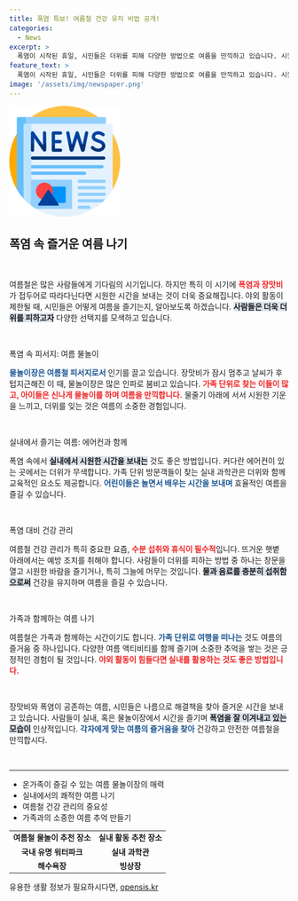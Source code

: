 ```yaml
---
title: 폭염 특보! 여름철 건강 유지 비법 공개!
categories:
  - News
excerpt: >
  폭염이 시작된 휴일, 시민들은 더위를 피해 다양한 방법으로 여름을 만끽하고 있습니다. 시원한 물놀이장부터 빙상장까지, 장맛비 뒤 더위를 잊게 해줄 재미있는 장소들이 가득합니다!
feature_text: >
  폭염이 시작된 휴일, 시민들은 더위를 피해 다양한 방법으로 여름을 만끽하고 있습니다. 시원한 물놀이장부터 빙상장까지, 장맛비 뒤 더위를 잊게 해줄 재미있는 장소들이 가득합니다!
image: '/assets/img/newspaper.png'
---
```


<p><img src="/assets/img/newspaper.png" alt="kimp 속보" /></p>

<h2 data-ke-size="size26">폭염 속 즐거운 여름 나기</h2>

<p data-ke-size="size16">&nbsp;</p>

<p>여름철은 많은 사람들에게 기다림의 시기입니다. 하지만 특히 이 시기에 <b><span style="color: #ee2323;">폭염과 장맛비</span></b>가 접두어로 따라다닌다면 시원한 시간을 보내는 것이 더욱 중요해집니다. 야외 활동이 제한될 때, 시민들은 어떻게 여름을 즐기는지, 알아보도록 하겠습니다. <b><span style="background-color: #21538527;">사람들은 더욱 더위를 피하고자</span></b> 다양한 선택지를 모색하고 있습니다.</p>

<p data-ke-size="size16">&nbsp;</p>

<p>폭염 속 피서지: 여름 물놀이</p>

<p><b><span style="color: #1a5490;">물놀이장은 여름철 피서지로서</span></b> 인기를 끌고 있습니다. 장맛비가 잠시 멈추고 날씨가 후텁지근해진 이 때, 물놀이장은 많은 인파로 붐비고 있습니다. <b><span style="color: #ee2323;">가족 단위로 찾는 이들이 많고, 아이들은 신나게 물놀이를 하며 여름을 만끽합니다.</span></b> 물줄기 아래에 서서 시원한 기운을 느끼고, 더위를 잊는 것은 여름의 소중한 경험입니다.</p>

<p data-ke-size="size16">&nbsp;</p>

<p>실내에서 즐기는 여름: 에어컨과 함께</p>

<p>폭염 속에서 <b><span style="background-color: #21538527;">실내에서 시원한 시간을 보내는</span></b> 것도 좋은 방법입니다. 커다란 에어컨이 있는 곳에서는 더위가 무색합니다. 가족 단위 방문객들이 찾는 실내 과학관은 더위와 함께 교육적인 요소도 제공합니다. <b><span style="color: #1a5490;">어린이들은 놀면서 배우는 시간을 보내며</span></b> 효율적인 여름을 즐길 수 있습니다.</p>

<p data-ke-size="size16">&nbsp;</p>

<p>폭염 대비 건강 관리</p>

<p>여름철 건강 관리가 특히 중요한 요즘, <b><span style="color: #ee2323;">수분 섭취와 휴식이 필수적</span></b>입니다. 뜨거운 햇볕 아래에서는 예방 조치를 취해야 합니다. 사람들이 더위를 피하는 방법 중 하나는 창문을 열고 시원한 바람을 즐기거나, 특히 그늘에 머무는 것입니다. <b><span style="background-color: #21538527;">물과 음료를 충분히 섭취함으로써</span></b> 건강을 유지하며 여름을 즐길 수 있습니다.</p>

<p data-ke-size="size16">&nbsp;</p>

<p>가족과 함께하는 여름 나기 </p>

<p>여름철은 가족과 함께하는 시간이기도 합니다. <b><span style="color: #1a5490;">가족 단위로 여행을 떠나는</span></b> 것도 여름의 즐거움 중 하나입니다. 다양한 여름 액티비티를 함께 즐기며 소중한 추억을 쌓는 것은 긍정적인 경험이 될 것입니다. <b><span style="color: #ee2323;">야외 활동이 힘들다면 실내를 활용하는 것도 좋은 방법입니다.</span></b> </p>

<p data-ke-size="size16">&nbsp;</p>

<p>장맛비와 폭염이 공존하는 여름, 시민들은 나름으로 해결책을 찾아 즐거운 시간을 보내고 있습니다. 사람들이 실내, 혹은 물놀이장에서 시간을 즐기며 <b><span style="background-color: #21538527;">폭염을 잘 이겨내고 있는 모습이</span></b> 인상적입니다. <b><span style="color: #1a5490;">각자에게 맞는 여름의 즐거움을 찾아</span></b> 건강하고 안전한 여름철을 만끽합시다.</p>

<p data-ke-size="size16">&nbsp;</p>

<hr>

<ul>
  <li>온가족이 즐길 수 있는 여름 물놀이장의 매력</li>
  <li>실내에서의 쾌적한 여름 나기</li>
  <li>여름철 건강 관리의 중요성</li>
  <li>가족과의 소중한 여름 추억 만들기</li>
</ul>

<table style="width: 100%;">
    <tr>
        <td style="text-align: center; height: 17px;"><b>여름철 물놀이 추천 장소</b></td>
        <td style="text-align: center; height: 17px;"><b>실내 활동 추천 장소</b></td>
    </tr>
    <tr>
        <td style="text-align: center; height: 17px;"><b>국내 유명 워터파크</b></td>
        <td style="text-align: center; height: 17px;"><b>실내 과학관</b></td>
    </tr>
    <tr>
        <td style="text-align: center; height: 17px;"><b>해수욕장</b></td>
        <td style="text-align: center; height: 17px;"><b>빙상장</b></td>
    </tr>
</table>
유용한 생활 정보가 필요하시다면, <a href="https://opensis.kr" rel="dofollow">opensis.kr</a>


